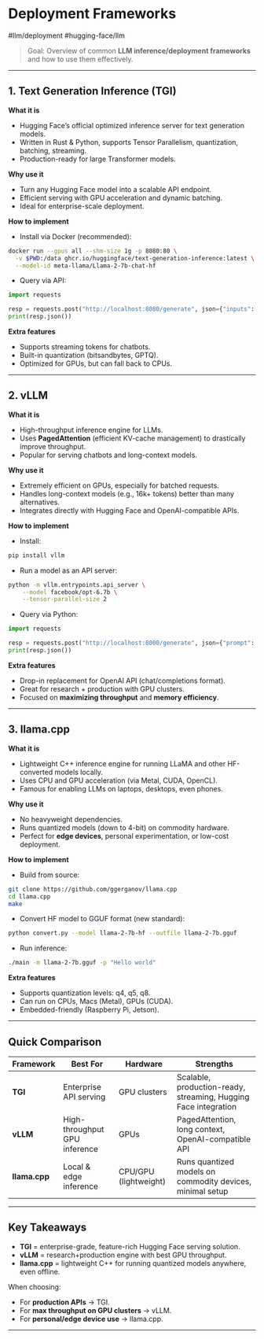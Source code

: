 # Deployment Frameworks 
 #llm/deployment #hugging-face/llm 
> Goal: Overview of common **LLM inference/deployment frameworks** and how to use them effectively.

---

## 1. **Text Generation Inference (TGI)**

**What it is**  
- Hugging Face’s official optimized inference server for text generation models.  
- Written in Rust & Python, supports Tensor Parallelism, quantization, batching, streaming.  
- Production-ready for large Transformer models.

**Why use it**  
- Turn any Hugging Face model into a scalable API endpoint.  
- Efficient serving with GPU acceleration and dynamic batching.  
- Ideal for enterprise-scale deployment.

**How to implement**  
- Install via Docker (recommended):
```bash
docker run --gpus all --shm-size 1g -p 8080:80 \
  -v $PWD:/data ghcr.io/huggingface/text-generation-inference:latest \
  --model-id meta-llama/Llama-2-7b-chat-hf
```

- Query via API:
```python
import requests

resp = requests.post("http://localhost:8080/generate", json={"inputs": "Hello"})
print(resp.json())
```

**Extra features**  
- Supports streaming tokens for chatbots.  
- Built-in quantization (bitsandbytes, GPTQ).  
- Optimized for GPUs, but can fall back to CPUs.

---

## 2. **vLLM**

**What it is**  
- High-throughput inference engine for LLMs.  
- Uses **PagedAttention** (efficient KV-cache management) to drastically improve throughput.  
- Popular for serving chatbots and long-context models.

**Why use it**  
- Extremely efficient on GPUs, especially for batched requests.  
- Handles long-context models (e.g., 16k+ tokens) better than many alternatives.  
- Integrates directly with Hugging Face and OpenAI-compatible APIs.

**How to implement**  
- Install:
```bash
pip install vllm
```

- Run a model as an API server:
```bash
python -m vllm.entrypoints.api_server \
    --model facebook/opt-6.7b \
    --tensor-parallel-size 2
```

- Query via Python:
```python
import requests

resp = requests.post("http://localhost:8000/generate", json={"prompt": "Hello world"})
print(resp.json())
```

**Extra features**  
- Drop-in replacement for OpenAI API (chat/completions format).  
- Great for research + production with GPU clusters.  
- Focused on **maximizing throughput** and **memory efficiency**.

---

## 3. **llama.cpp**

**What it is**  
- Lightweight C++ inference engine for running LLaMA and other HF-converted models locally.  
- Uses CPU and GPU acceleration (via Metal, CUDA, OpenCL).  
- Famous for enabling LLMs on laptops, desktops, even phones.

**Why use it**  
- No heavyweight dependencies.  
- Runs quantized models (down to 4-bit) on commodity hardware.  
- Perfect for **edge devices**, personal experimentation, or low-cost deployment.

**How to implement**  
- Build from source:
```bash
git clone https://github.com/ggerganov/llama.cpp
cd llama.cpp
make
```

- Convert HF model to GGUF format (new standard):
```bash
python convert.py --model llama-2-7b-hf --outfile llama-2-7b.gguf
```

- Run inference:
```bash
./main -m llama-2-7b.gguf -p "Hello world"
```

**Extra features**  
- Supports quantization levels: q4, q5, q8.  
- Can run on CPUs, Macs (Metal), GPUs (CUDA).  
- Embedded-friendly (Raspberry Pi, Jetson).  

---

## Quick Comparison

| Framework   | Best For | Hardware | Strengths |
|-------------|----------|----------|------------|
| **TGI**     | Enterprise API serving | GPU clusters | Scalable, production-ready, streaming, Hugging Face integration |
| **vLLM**    | High-throughput GPU inference | GPUs | PagedAttention, long context, OpenAI-compatible API |
| **llama.cpp** | Local & edge inference | CPU/GPU (lightweight) | Runs quantized models on commodity devices, minimal setup |

---

## Key Takeaways

- **TGI** = enterprise-grade, feature-rich Hugging Face serving solution.  
- **vLLM** = research+production engine with best GPU throughput.  
- **llama.cpp** = lightweight C++ for running quantized models anywhere, even offline.  

When choosing:
- For **production APIs** → TGI.  
- For **max throughput on GPU clusters** → vLLM.  
- For **personal/edge device use** → llama.cpp.  

---
